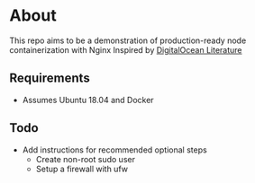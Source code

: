 # About
This repo aims to be a demonstration of production-ready node containerization with Nginx
Inspired by [DigitalOcean Literature](https://www.digitalocean.com/community/tutorials/how-to-secure-a-containerized-node-js-application-with-nginx-let-s-encrypt-and-docker-compose)


## Requirements
* Assumes Ubuntu 18.04 and Docker

## Todo
* Add instructions for recommended optional steps
  * Create non-root sudo user
  * Setup a firewall with ufw
